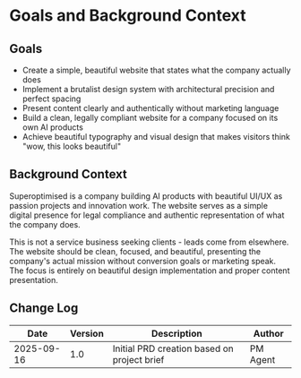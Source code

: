 # Goals and Background Context

## Goals
- Create a simple, beautiful website that states what the company actually does
- Implement a brutalist design system with architectural precision and perfect spacing
- Present content clearly and authentically without marketing language
- Build a clean, legally compliant website for a company focused on its own AI products
- Achieve beautiful typography and visual design that makes visitors think "wow, this looks beautiful"

## Background Context

Superoptimised is a company building AI products with beautiful UI/UX as passion projects and innovation work. The website serves as a simple digital presence for legal compliance and authentic representation of what the company does.

This is not a service business seeking clients - leads come from elsewhere. The website should be clean, focused, and beautiful, presenting the company's actual mission without conversion goals or marketing speak. The focus is entirely on beautiful design implementation and proper content presentation.

## Change Log

| Date | Version | Description | Author |
|------|---------|-------------|---------|
| 2025-09-16 | 1.0 | Initial PRD creation based on project brief | PM Agent |
